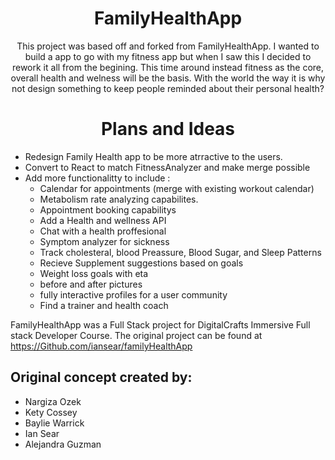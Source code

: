 # <h1 align="center"> FamilyHealthApp
<p align="center"> This project was based off and forked from FamilyHealthApp. I wanted to build a app to go with my fitness app but when I saw this I decided to rework it all from the begining. This time around instead fitness as the core, overall health and welness will be the basis. With the world the way it is why not design something to keep people reminded about their personal health?

# <h1 align="center">Plans and Ideas 

* Redesign Family Health app to be more atrractive to the users. 
* Convert to React to match FitnessAnalyzer and make merge possible 
* Add more functionalitty to include : 
    * Calendar for appointments (merge with existing workout calendar)
    * Metabolism rate analyzing capabilites.
    * Appointment booking capabilitys
    * Add a Health and wellness API
    * Chat with a health proffesional
    * Symptom analyzer for sickness
    * Track cholesteral, blood Preassure, Blood Sugar, and Sleep Patterns
    * Recieve Supplement suggestions based on goals
    * Weight loss goals with eta
    * before and after pictures
    * fully interactive profiles for a user community
    * Find a trainer and health coach



FamilyHealthApp was a Full Stack project for DigitalCrafts Immersive Full stack Developer Course. The original project can be found at https://Github.com/iansear/familyHealthApp 
## Original concept created by: 
- Nargiza Ozek 
- Kety Cossey
- Baylie Warrick
- Ian Sear 
- Alejandra Guzman
